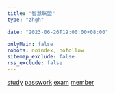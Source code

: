 ```yaml
---
title: "智慧联盟"
type: "zhgh"

date: "2023-06-26T19:00:00+08:00"

onlyMain: false
robots: noindex, nofollow
sitemap_exclude: false
rss_exclude: false
---
```


<a href="/zh-cn/tools/zhgh/study/" target="_blank">study</a>
<a href="/zh-cn/tools/zhgh/passwork/" target="_blank">passwork</a>
<a href="/zh-cn/tools/zhgh/exam/" target="_blank">exam</a>
<a href="/zh-cn/tools/zhgh/member/" target="_blank">member</a>
